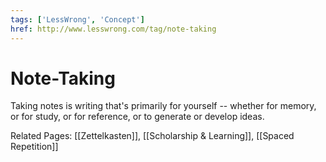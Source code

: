 ```yaml
---
tags: ['LessWrong', 'Concept']
href: http://www.lesswrong.com/tag/note-taking
---
```


# Note-Taking
Taking notes is writing that's primarily for yourself -- whether for memory, or for study, or for reference, or to generate or develop ideas. 

Related Pages: [[Zettelkasten]], [[Scholarship & Learning]], [[Spaced Repetition]]

